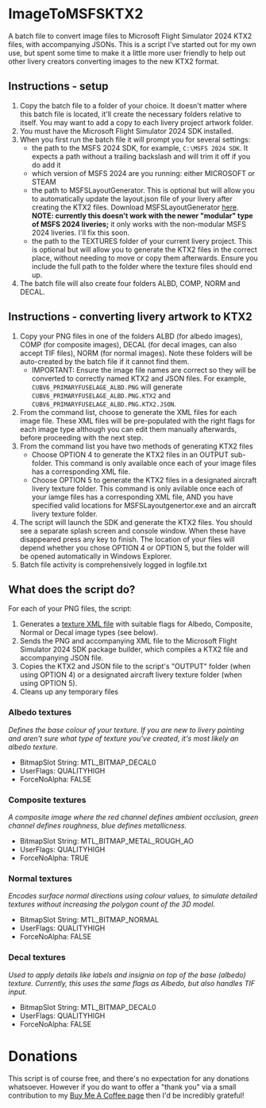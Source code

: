 # ImageToMSFSKTX2

A batch file to convert image files to Microsoft Flight Simulator 2024 KTX2 files, with accompanying JSONs. This is a script I've started out for my own use, but spent some time to make it a little more user friendly to help out other livery creators converting images to the new KTX2 format.

## Instructions - setup

1. Copy the batch file to a folder of your choice. It doesn't matter where this batch file is located, it'll create the necessary folders relative to itself. You may want to add a copy to each livery project artwork folder.
2. You must have the Microsoft Flight Simulator 2024 SDK installed.
3. When you first run the batch file it will prompt you for several settings:
   - the path to the MSFS 2024 SDK, for example, `C:\MSFS 2024 SDK`. It expects a path without a trailing backslash and will trim it off if you do add it
   - which version of MSFS 2024 are you running: either MICROSOFT or STEAM
   - the path to MSFSLayoutGenerator. This is optional but will allow you to automatically update the layout.json file of your livery after creating the KTX2 files. Download MSFSLayoutGenerator [here](https://github.com/HughesMDflyer4/MSFSLayoutGenerator).
     **NOTE: currently this doesn't work with the newer "modular" type of MSFS 2024 liveries;** it only works with the non-modular MSFS 2024 liveries. I'll fix this soon.
   - the path to the TEXTURES folder of your current livery project. This is optional but will allow you to generate the KTX2 files in the correct place, without needing to move or copy them afterwards. Ensure you include the full path to the folder where the texture files should end up.
4. The batch file will also create four folders ALBD, COMP, NORM and DECAL.

## Instructions - converting livery artwork to KTX2

1. Copy your PNG files in one of the folders ALBD (for albedo images), COMP (for composite images), DECAL (for decal images, can also accept TIF files), NORM (for normal images). Note these folders will be auto-created by the batch file if it cannot find them.
   - IMPORTANT: Ensure the image file names are correct so they will be converted to correctly named KTX2 and JSON files. For example, `CUBV6_PRIMARYFUSELAGE_ALBD.PNG` will generate `CUBV6_PRIMARYFUSELAGE_ALBD.PNG.KTX2` and `CUBV6_PRIMARYFUSELAGE_ALBD.PNG.KTX2.JSON`.
2. From the command list, choose to generate the XML files for each image file. These XML files will be pre-populated with the right flags for each image type although you can edit them manually afterwards, before proceeding with the next step.
3. From the command list you have two methods of generating KTX2 files
   - Choose OPTION 4 to generate the KTX2 files in an OUTPUT sub-folder. This command is only available once each of your image files has a corresponding XML file.
   - Choose OPTION 5 to generate the KTX2 files in a designated aircraft livery texture folder. This command is only avilable once each of your iamge files has a corresponding XML file, AND you have specified valid locations for MSFSLayoutgenertor.exe and an aircraft livery texture folder.
6. The script will launch the SDK and generate the KTX2 files. You should see a separate splash screen and console window. When these have disappeared press any key to finish. The location of your files will depend whether you chose OPTION 4 or OPTION 5, but the folder will be opened automatically in Windows Explorer.
7. Batch file activity is comprehensively logged in logfile.txt

## What does the script do?

For each of your PNG files, the script:
1. Generates a [texture XML file](https://docs.flightsimulator.com/msfs2024/html/5_Content_Configuration/Textures/Texture_XML_Properties.htm) with suitable flags for Albedo, Composite, Normal or Decal image types (see below).
2. Sends the PNG and accompanying XML file to the Microsoft Flight Simulator 2024 SDK package builder, which compiles a KTX2 file and accompanying JSON file.
3. Copies the KTX2 and JSON file to the script's "OUTPUT" folder (when using OPTION 4) or a designated aircraft livery texture folder (when using OPTION 5).
4. Cleans up any temporary files

### Albedo textures
*Defines the base colour of your texture. If you are new to livery painting and aren't sure what type of texture you've created, it's most likely an albedo texture.*
- BitmapSlot String: MTL_BITMAP_DECAL0
- UserFlags: QUALITYHIGH
- ForceNoAlpha: FALSE

### Composite textures
*A composite image where the red channel defines ambient occlusion, green channel defines roughness, blue defines metallicness.*
- BitmapSlot String: MTL_BITMAP_METAL_ROUGH_AO
- UserFlags: QUALITYHIGH
- ForceNoAlpha: TRUE

### Normal textures
*Encodes surface normal directions using colour values, to simulate detailed textures without increasing the polygon count of the 3D model.*
- BitmapSlot String: MTL_BITMAP_NORMAL
- UserFlags: QUALITYHIGH
- ForceNoAlpha: FALSE

### Decal textures
*Used to apply details like labels and insignia on top of the base (albedo) texture. Currently, this uses the same flags as Albedo, but also handles TIF input.*
- BitmapSlot String: MTL_BITMAP_DECAL0
- UserFlags: QUALITYHIGH
- ForceNoAlpha: FALSE

# Donations
This script is of course free, and there's no expectation for any donations whatsoever. However if you do want to offer a "thank you" via a small contribution to my [Buy Me A Coffee page](https://buymeacoffee.com/flaknine) then I'd be incredibly grateful!


 



